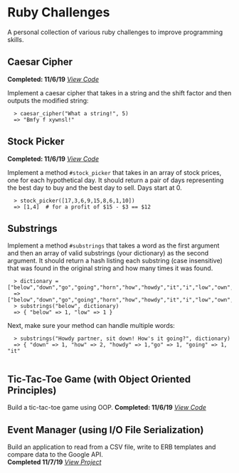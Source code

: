 # Ruby Challenges
A personal collection of various ruby challenges to improve programming skills.

## Caesar Cipher

**Completed: 11/6/19**
*<a href="https://github.com/tylerdevon01/ruby_challenges/blob/master/caesar_cipher.rb
">View Code</a>*

Implement a caesar cipher that takes in a string and the shift factor and then outputs the modified string:

```
  > caesar_cipher("What a string!", 5)
  => "Bmfy f xywnsl!"
```

## Stock Picker
**Completed: 11/6/19**
*<a href="https://github.com/tylerdevon01/ruby_challenges/blob/master/stock_picker.rb">View Code</a>*

Implement a method `#stock_picker` that takes in an array of stock prices, one for each hypothetical day. It should return a pair of days representing the best day to buy and the best day to sell. Days start at 0.

```
  > stock_picker([17,3,6,9,15,8,6,1,10])
  => [1,4]  # for a profit of $15 - $3 == $12
```

## Substrings
Implement a method `#substrings` that takes a word as the first argument and then an array of valid substrings (your dictionary) as the second argument. It should return a hash listing each substring (case insensitive) that was found in the original string and how many times it was found.

```
  > dictionary = ["below","down","go","going","horn","how","howdy","it","i","low","own","part","partner","sit"]
  => ["below","down","go","going","horn","how","howdy","it","i","low","own","part","partner","sit"]
  > substrings("below", dictionary)
  => { "below" => 1, "low" => 1 }
```

Next, make sure your method can handle multiple words:

```
  > substrings("Howdy partner, sit down! How's it going?", dictionary)
  => { "down" => 1, "how" => 2, "howdy" => 1,"go" => 1, "going" => 1, "it"
  
```

## Tic-Tac-Toe Game (with Object Oriented Principles)
Build a tic-tac-toe game using OOP.
**Completed: 11/6/19**
*<a href="https://github.com/tylerdevon01/ruby_challenges/blob/master/tictactoe.rb">View Code</a>*

## Event Manager (using I/O File Serialization)
Build an application to read from a CSV file, write to ERB templates and compare data to the Google API.
<br>
**Completed 11/7/19**
*<a href="https://github.com/tylerdevon01/ruby_challenges/blob/master/event_manager/">View Project</a>*

